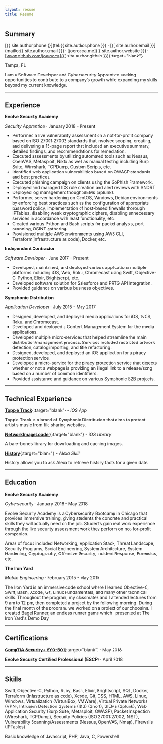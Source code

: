 ```yaml
---
layout: resume
title: Resume
---
```


Summary
-------

[{{ site.author.phone }}](tel:{{ site.author.phone }}) &middot; [{{ site.author.email }}](mailto:{{ site.author.email }}) &middot; [joerocca.me]({{ site.author.website }}) &middot; [www.github.com/joerocca]({{ site.author.github }}){:target="blank"}

Tampa, FL

I am a Software Developer and Cybersecurity Apprentice seeking opportunities to contribute to a company’s growth while expanding my skills beyond my current knowledge.

***

Experience
----------

**Evolve Security Academy**

*Security Apprentice* &middot; January 2018 - Present


* Performed a live vulnerability assessment on a not-for-profit company based on ISO 27001:27002 standards that involved scoping, creating, and delivering a 15-page report that included an executive summary, detailed findings, and recommendations for remediation.
* Executed assessments by utilizing automated tools such as Nessus, OpenVAS, Metasploit, Nikto as well as manual testing including Burp Suite, Wireshark, TCPDump, Custom Scripts, etc.
* Identified web application vulnerabilities based on OWASP standards and best practices.
* Executed phishing campaign on clients using the GoPhish Framework.
* Deployed and managed IDS rule creation and alert reviews with SNORT
* Deployed log management though SIEMs (Splunk).
* Performed server hardening on CentOS, Windows, Debian environments by enforcing best practices such as the configuration of appropriate password policy, implementation of host-based firewalls thorough IPTables, disabling weak cryptographic ciphers, disabling unnecessary services in accordance with least functionality, etc.
* Created various Python and Bash scripts for packet analysis, port scanning, OSINT gathering.
* Provisioned multiple AWS environments using AWS CLI, Terraform(Infrastructure as code), Docker, etc.

**Independent Contractor**

*Software Developer* &middot; June 2017 - Present

* Developed, maintained, and deployed various applications multiple platforms including iOS, Web, Roku, Chromecast using Swift, Objective-C, Python, Elixir, Brightscript, etc.
* Developed software solution for Salesforce and PRTG API Integration.
* Provided guidance on various business objectives.

**Symphonic Distribution**

*Application Developer* &middot; July 2015 - May 2017

* Designed, developed, and deployed media applications for iOS, tvOS, Roku, and Chromecast.
* Developed and deployed a Content Management System for the media applications.
* Developed multiple micro-services that helped streamline the main distribution/management process. Services included restricted artwork detection, catalog importing, and title refactoring.
* Designed, developed, and deployed an iOS application for a piracy protection service.
* Developed a micro-service for the piracy protection service that detects whether or not a webpage is providing an illegal link to a release/song based on a number of common identifiers.
* Provided assistance and guidance on various Symphonic B2B projects.

***

Technical Experience
--------------------

[**Topple Track**](https://itunes.apple.com/us/app/topple-track/id1121866705?mt=8){:target="blank"} - *iOS App*

Topple Track is a brand of Symphonic Distribution that aims to protect artist's music from file sharing websites.

[**NetworkImageLoader**](https://github.com/joerocca/NetworkImageLoader){:target="blank"} - *iOS Library*

A bare-bones library for downloading and caching images.

[**History**](https://www.amazon.com/dp/B01FOR95WC){:target="blank"} - *Alexa Skill*

History allows you to ask Alexa to retrieve history facts for a given date.

***

Education
---------

**Evolve Security Academy**

*Cybersecurity* &middot; January 2018 - May 2018

Evolve Security Academy is a Cybersecurity Bootcamp in Chicago that provides immersive training, giving students the concrete and practical skills they will actually need on the job. Students gain real work experience through the live security assessment work they perform on not-for-profit companies.

Areas of focus included Networking, Application Stack, Threat Landscape, Security Programs, Social Engineering, System Architecture, System Hardening, Cryptography, Offensive Security, Incident Response, Forensics, etc.

**The Iron Yard**

*Mobile Engineering* &middot; February 2015 - May 2015

The Iron Yard is an immersive code school where I learned Objective-C, Swift, Bash, Xcode, Git, Linux Fundamentals, and many other technical skills. Throughout the program, my classmates and I attended lectures from 9 am to 12 pm, then completed a project by the following morning. During the final month of the program, we worked on a project of our choosing. I created Bagel Runner, an endless runner game which I presented at The Iron Yard's Demo Day.

***

Certifications
--------------

[**CompTIA Security+ SY0-501**](https://www.certmetrics.com/comptia/public/verification.aspx?code=HP6GZS0XQQP6F4GE){:target="blank"} &middot; May 2018

**Evolve Security Certified Professional (ESCP)** &middot; April 2018

***

Skills
------

Swift, Objective-C, Python, Ruby, Bash, Elixir, Brightscript, SQL, Docker, Terraform (Infastructure as code), Xcode, Git, CSS, HTML, AWS, Linux, Windows, Virtualization (VirtualBox, VMWare), Virtual Private Networks (VPN), Intrusion Detection Systems (IDS) (Snort), SIEMs (Splunk), Web Application Security (Burp Suite, Metasploit, OWASP), Packet Inspection (Wireshark, TCPDump), Security Policies (ISO 27001:27002, NIST), Vulnerability Scanning/Assessments (Nessus, OpenVAS, Nmap), Firewalls (IPTables)

Basic knowledge of Javascript, PHP, Java, C, Powershell